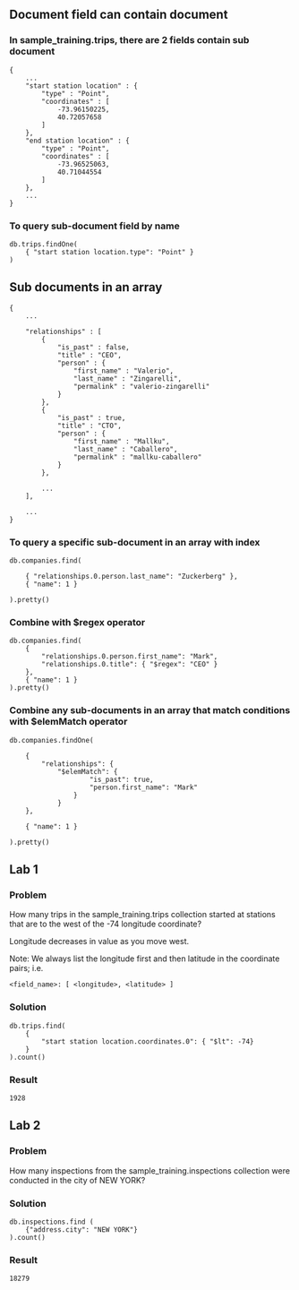 ## Document field can contain document
### In sample_training.trips, there are 2 fields contain sub document
    {
        ...
        "start station location" : {
            "type" : "Point",
            "coordinates" : [
                -73.96150225,
                40.72057658
            ]
	    },
	    "end station location" : {
            "type" : "Point",
            "coordinates" : [
                -73.96525063,
                40.71044554
            ]
        },
        ...
    }

### To query sub-document field by name

    db.trips.findOne(
        { "start station location.type": "Point" }
    )

## Sub documents in an array

    {
        ...

        "relationships" : [
            {
                "is_past" : false,
                "title" : "CEO",
                "person" : {
                    "first_name" : "Valerio",
                    "last_name" : "Zingarelli",
                    "permalink" : "valerio-zingarelli"
                }
            },
            {
                "is_past" : true,
                "title" : "CTO",
                "person" : {
                    "first_name" : "Mallku",
                    "last_name" : "Caballero",
                    "permalink" : "mallku-caballero"
                }
            },

            ...
        ],

        ...
    }


### To query a specific sub-document in an array with index

    db.companies.find(

        { "relationships.0.person.last_name": "Zuckerberg" },
        { "name": 1 }

    ).pretty()

### Combine with $regex operator

    db.companies.find(
        {
            "relationships.0.person.first_name": "Mark",
            "relationships.0.title": { "$regex": "CEO" } 
        },
        { "name": 1 }
    ).pretty()

### Combine any sub-documents in an array that match conditions with $elemMatch operator

    db.companies.findOne(

        { 
            "relationships": { 
                "$elemMatch": { 
                        "is_past": true,
                        "person.first_name": "Mark" 
                    } 
                } 
        },

        { "name": 1 }

    ).pretty()

## Lab 1

### Problem
How many trips in the sample_training.trips collection started at stations that are to the west of the -74 longitude coordinate?

Longitude decreases in value as you move west.

Note: We always list the longitude first and then latitude in the coordinate pairs; i.e.

    <field_name>: [ <longitude>, <latitude> ]

### Solution

    db.trips.find(
        {
            "start station location.coordinates.0": { "$lt": -74}
        }
    ).count()

### Result
    1928

## Lab 2

### Problem
How many inspections from the sample_training.inspections collection were conducted in the city of NEW YORK?

### Solution

    db.inspections.find (
        {"address.city": "NEW YORK"}
    ).count()

### Result
    18279